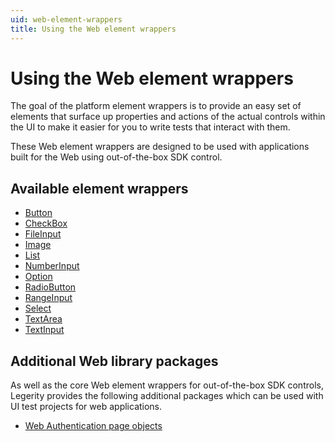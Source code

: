 ```yaml
---
uid: web-element-wrappers
title: Using the Web element wrappers
---
```


# Using the Web element wrappers

The goal of the platform element wrappers is to provide an easy set of elements that surface up properties and actions of the actual controls within the UI to make it easier for you to write tests that interact with them.

These Web element wrappers are designed to be used with applications built for the Web using out-of-the-box SDK control.

## Available element wrappers

- [Button](https://github.com/MADE-Apps/legerity/blob/main/src/Legerity.Web/Elements/Core/Button.cs)
- [CheckBox](https://github.com/MADE-Apps/legerity/blob/main/src/Legerity.Web/Elements/Core/CheckBox.cs)
- [FileInput](https://github.com/MADE-Apps/legerity/blob/main/src/Legerity.Web/Elements/Core/FileInput.cs)
- [Image](https://github.com/MADE-Apps/legerity/blob/main/src/Legerity.Web/Elements/Core/Image.cs)
- [List](https://github.com/MADE-Apps/legerity/blob/main/src/Legerity.Web/Elements/Core/List.cs)
- [NumberInput](https://github.com/MADE-Apps/legerity/blob/main/src/Legerity.Web/Elements/Core/NumberInput.cs)
- [Option](https://github.com/MADE-Apps/legerity/blob/main/src/Legerity.Web/Elements/Core/Option.cs)
- [RadioButton](https://github.com/MADE-Apps/legerity/blob/main/src/Legerity.Web/Elements/Core/RadioButton.cs)
- [RangeInput](https://github.com/MADE-Apps/legerity/blob/main/src/Legerity.Web/Elements/Core/RangeInput.cs)
- [Select](https://github.com/MADE-Apps/legerity/blob/main/src/Legerity.Web/Elements/Core/Select.cs)
- [TextArea](https://github.com/MADE-Apps/legerity/blob/main/src/Legerity.Web/Elements/Core/TextArea.cs)
- [TextInput](https://github.com/MADE-Apps/legerity/blob/main/src/Legerity.Web/Elements/Core/TextInput.cs)

## Additional Web library packages

As well as the core Web element wrappers for out-of-the-box SDK controls, Legerity provides the following additional packages which can be used with UI test projects for web applications.

- [Web Authentication page objects](web-authentication.md)
